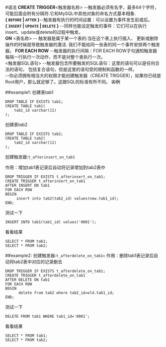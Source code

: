 #语法
**CREATE** **TRIGGER**<触发器名称> --触发器必须有名字，最多64个字符，可能后面会附有分隔符.它和MySQL中其他对象的命名方式基本相象.  
**{ `BEFORE` | `AFTER` }**--触发器有执行的时间设置：可以设置为事件发生前或后。  
**{ `INSERT` | `UPDATE` | `DELETE` }** --同样也能设定触发的事件：它们可以在执行insert、update或delete的过程中触发。  
**ON** <表名称>  -- 触发器是属于某一个表的:当在这个表上执行插入、 更新或删除操作的时候就导致触发器的激活.  我们不能给同一张表的同一个事件安排两个触发器。
**FOR EACH ROW**  --触发器的执行间隔：FOR EACH ROW子句通知触发器 每隔一行执行一次动作，而不是对整个表执行一次。  
<触发器SQL语句> --触发器包含所要触发的SQL语句：这里的语句可以是任何合法的语句， 包括复合语句，但是这里的语句受的限制和函数的一样。  
--你必须拥有相当大的权限才能创建触发器（CREATE TRIGGER），如果你已经是Root用户，那么就足够了。这跟SQL的标准有所不同。
~~实例~~

##example1:
创建表tab1 
```
DROP TABLE IF EXISTS tab1;
CREATE TABLE tab1(
    tab1_id varchar(11)
);
```
创建表tab2

```
DROP TABLE IF EXISTS tab2;
CREATE TABLE tab2(
    tab2_id varchar(11)
);
```
创建触发器:`t_afterinsert_on_tab1`

作用：增加tab1表记录后自动将记录增加到tab2表中

```
DROP TRIGGER IF EXISTS t_afterinsert_on_tab1;
CREATE TRIGGER t_afterinsert_on_tab1 
AFTER INSERT ON tab1
FOR EACH ROW
BEGIN
     insert into tab2(tab2_id) values(new.tab1_id);
END;
``` 
测试一下

```
INSERT INTO tab1(tab1_id) values('0001');
```

看看结果

```
SELECT * FROM tab1;
SELECT * FROM tab2;
```

##example2:
创建触发器:`t_afterdelete_on_tab1<`
作用：删除tab1表记录后自动将tab2表中对应的记录删去 
```
DROP TRIGGER IF EXISTS t_afterdelete_on_tab1;
CREATE TRIGGER t_afterdelete_on_tab1
AFTER DELETE ON tab1
FOR EACH ROW
BEGIN
      delete from tab2 where tab2_id=old.tab1_id;
END;
```
测试一下 
```
DELETE FROM tab1 WHERE tab1_id='0001';
``` 
看看结果 
```
SELECT * FROM tab1;
SELECT * FROM tab2;
```
